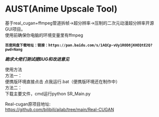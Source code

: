 # AUST(Anime Upscale Tool)
基于real_cugan+ffmpeg管道拆帧->超分辨率->压制的二次元动漫超分辨率开源GUI项目。  
使用前确保你电脑的环境变量里有ffmpeg    

**`百度网盘下载地址：链接：https://pan.baidu.com/s/1AQCp-vUy1ROD8jKHEQtE2Q?pwd=Nang `**

***跪求大佬们测试提BUG和改进意见***

使用方法  
方法一：  
便携版环境直接点击 点我运行.bat（便携版环境还在制作中）    
方法二：  
下载主要文件，cmd运行python SR_Main.py    

Real-cugan原项目地址:  
https://github.com/bilibili/ailab/tree/main/Real-CUGAN
